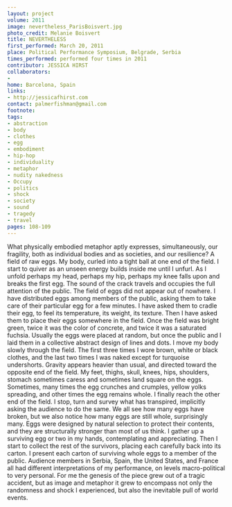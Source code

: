 ```yaml
---
layout: project
volume: 2011
image: nevertheless_ParisBoisvert.jpg
photo_credit: Melanie Boisvert
title: NEVERTHELESS
first_performed: March 20, 2011
place: Political Performance Symposium, Belgrade, Serbia
times_performed: performed four times in 2011
contributor: JESSICA HIRST
collaborators:
- 
home: Barcelona, Spain
links:
- http://jessicafhirst.com
contact: palmerfishman@gmail.com
footnote: 
tags:
- abstraction
- body
- clothes
- egg
- embodiment
- hip-hop
- individuality
- metaphor
- nudity nakedness
- Occupy
- politics
- shock
- society
- sound
- tragedy
- travel
pages: 108-109
---
```


What physically embodied metaphor aptly expresses, simultaneously, our fragility, both as individual bodies and as societies, and our resilience? A field of raw eggs. My body, curled into a tight ball at one end of the field. I start to quiver as an unseen energy builds inside me until I unfurl. As I unfold perhaps my head, perhaps my hip, perhaps my knee falls upon and breaks the first egg. The sound of the crack travels and occupies the full attention of the public. The field of eggs did not appear out of nowhere. I have distributed eggs among members of the public, asking them to take care of their particular egg for a few minutes. I have asked them to cradle their egg, to feel its temperature, its weight, its texture. Then I have asked them to place their eggs somewhere in the field. Once the field was bright green, twice it was the color of concrete, and twice it was a saturated fuchsia. Usually the eggs were placed at random, but once the public and I laid them in a collective abstract design of lines and dots. I move my body slowly through the field. The first three times I wore brown, white or black clothes, and the last two times I was naked except for turquoise undershorts. Gravity appears heavier than usual, and directed toward the opposite end of the field. My feet, thighs, skull, knees, hips, shoulders, stomach sometimes caress and sometimes land square on the eggs. Sometimes, many times the egg crunches and crumples, yellow yolks spreading, and other times the egg remains whole. I finally reach the other end of the field. I stop, turn and survey what has transpired, implicitly asking the audience to do the same. We all see how many eggs have broken, but we also notice how many eggs are still whole, surprisingly many. Eggs were designed by natural selection to protect their contents, and they are structurally stronger than most of us think. I gather up a surviving egg or two in my hands, contemplating and appreciating. Then I start to collect the rest of the survivors, placing each carefully back into its carton. I present each carton of surviving whole eggs to a member of the public. Audience members in Serbia, Spain, the United States, and France all had different interpretations of my performance, on levels macro-political to very personal. For me the genesis of the piece grew out of a tragic accident, but as image and metaphor it grew to encompass not only the randomness and shock I experienced, but also the inevitable pull of world events.
